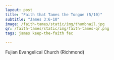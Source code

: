 ```yaml
---
layout: post
title: "Faith that Tames the Tongue (5/10)"
subtitle: "James 3:6-10"
image: /faith-tames/static/img/thumbnail.jpg
qr: /faith-tames/static/img/faith-tames-qr.png
tags: james keep-the-faith fec

---
```

Fujian Evangelical Church (Richmond)
